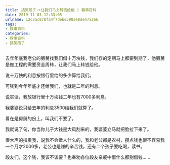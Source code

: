 ```yaml
---
title: 搞笑段子->让我们马上转钱给他 | 糗事百科
date: 2019-11-03 12:33:05
urlname: 12c2ac078fa4f7debe390ae8de47a266
tags: 
- 糗事百科
categories:
- 糗事百科
- 搞笑段子
---
```

去年年底我老公的舅舅找我们借十万块钱，我们存的定期马上都要到期了，他舅舅是做工程的需要资金周转，让我们马上转钱给他。

说十万快的利息按银行里给的多少算给我们。

可钱到今年年底才还给我们，也就是二年的利息。

说实话，我放银行里十万块钱二年也有7000多利息。

我婆婆说只给去年的利息3500给我们就算了。

看在是舅舅的份上，叫我们不要了。

我就说了句，你当你儿子大钱是大风刮来的，我婆婆立马就把脸拉下来了。

很大声的指责我，说我不会做人什么的，我和老公都是农村，攒点钱也很不容易我一个月才2000多，老公也是赚的辛苦钱，还有二个孩子要吃喝，读书。

段友们，这个钱，我该不该要？也奉劝各位段友亲戚中借什么都别借钱……


